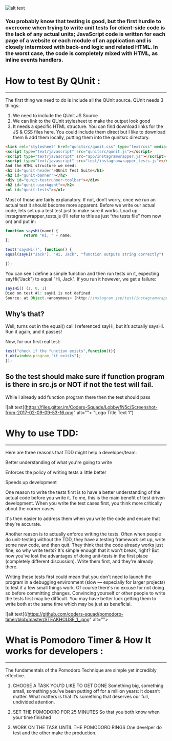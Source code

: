 


![alt text]("https://github.com/coders-squad/pomodoro-timer/blob/master/STEAKHOUSE_1_.png")

### You probably know that testing is good, but the first hurdle to overcome when trying to write unit tests for client-side code is the lack of any actual units; JavaScript code is written for each page of a website or each module of an application and is closely intermixed with back-end logic and related HTML. In the worst case, the code is completely mixed with HTML, as inline events handlers.


# How to test By QUnit :
--- 
The first thing we need to do is include all the QUnit source. QUnit needs 3 things:
1. We need to include the QUnit JS Source 
2. We can link to the QUnit stylesheet to make the output look good 
3. It needs a specific HTML structure. 
You can find download links for the JS & CSS files here. You could include them direct but I like to download them & add them locally, putting them into the qunitsrc directory.
```html 
<link rel="stylesheet" href="qunitsrc/qunit.css" type="text/css" media="screen">
<script type="text/javascript" src="qunitsrc/qunit.js"></script>
<script type="text/javascript" src="app/instagramwrapper.js"></script>
<script type="text/javascript" src="test/instagramwrapper_tests.js"></script>
And the HTML structure we need:
<h1 id="qunit-header">QUnit Test Suite</h1>
<h2 id="qunit-banner"></h2>
<div id="qunit-testrunner-toolbar"></div>
<h2 id="qunit-userAgent"></h2>
<ol id="qunit-tests"></ol>
```

Most of those are fairly explanatory. If not, don’t worry, once we run an actual test it should become more apparent. Before we write our actual code, lets set up a test test just to make sure it works. Load up instagramwrapper_tests.js (I’ll refer to this as just “the tests file” from now on) and put in:
```js
function saysHi(name) {
        return "Hi, " + name;
};

test('saysHi()', function() {
equal(sayHi("Jack"), "Hi, Jack", "function outputs string correctly")

});
```
You can see I define a simple function and then run tests on it, expecting sayHi("Jack") to equal "Hi, Jack". If you run it however, we get a failure:

```js
saysHi() (1, 0, 1)
Died on test #1: sayHi is not defined
Source: at Object.<anonymous> (http://instagram.jsp/test/instagramwrapper_tests.js:6:10)
```

## Why’s that?
Well, turns out in the equal() call I referenced sayHi, but it’s actually saysHi.
Run it again, and it passes!

Now, for our first real test:

```js
test("check if the function exists",function(t){
t.ok(window.program,"it exists");
});
```
## So the test should make sure if function program is there in src.js or NOT if not the test will fail.
While I already add function program there then the test should pass


![alt text](https://files.gitter.im/Coders-Squade/Lobby/fN5c/Screenshot-from-2017-02-09-09-53-16.png" alt=""> "Logo Title Text 1")


# Why to use TDD:
---

Here are three reasons that TDD might help a developer/team:

Better understanding of what you're going to write 

Enforces the policy of writing tests a little better 

Speeds up development 

One reason to write the tests first is to have a better understanding of the actual code before you write it. To me, this is the main benefit of test driven development. When you write the test cases first, you think more critically about the corner cases.

It's then easier to address them when you write the code and ensure that they're accurate.

Another reason is to actually enforce writing the tests. Often when people do unit-testing without the TDD, they have a testing framework set up, write some new code, and then quit. They think that the code already works just fine, so why write tests? It's simple enough that it won't break, right? But now you've lost the advantages of doing unit-tests in the first place (completely different discussion). Write them first, and they're already there.

Writing these tests first could mean that you don't need to launch the program in a debugging environment (slow — especially for larger projects) to test if a few small things work. Of course there's no excuse for not doing so before committing changes.
Convincing yourself or other people to write the tests first may be difficult. You may have better luck getting them to write both at the same time which may be just as beneficial.

![alt text](/https://github.com/coders-squad/pomodoro-timer/blob/master/STEAKHOUSE_1_.png" alt=""> 

# What is Pomodoro Timer & How It works for developers :
---

The fundamentals of the Pomodoro Technique are simple yet incredibly effective.
 
1. CHOOSE A TASK YOU'D LIKE TO GET DONE
Something big, something small, something you’ve been putting off for a million years: it doesn’t matter. What matters is that it’s something that deserves our full, undivided attention.
 
2. SET THE POMODORO FOR 25 MINUTES
So that you both know when your time finished
 
3. WORK ON THE TASK UNTIL THE POMODORO RINGS
One develper do test and the other make the production.

